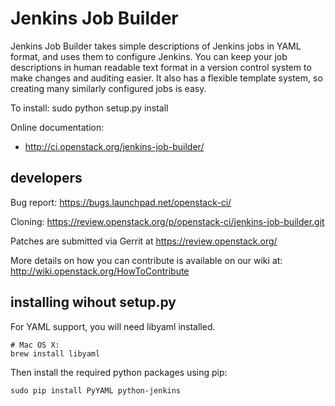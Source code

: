 # Jenkins Job Builder #

Jenkins Job Builder takes simple descriptions of Jenkins jobs in YAML format,
and uses them to configure Jenkins. You can keep your job descriptions in human
readable text format in a version control system to make changes and auditing
easier. It also has a flexible template system, so creating many similarly
configured jobs is easy.

To install:
    sudo python setup.py install

Online documentation:
- http://ci.openstack.org/jenkins-job-builder/


## developers ##
Bug report: https://bugs.launchpad.net/openstack-ci/

Cloning: https://review.openstack.org/p/openstack-ci/jenkins-job-builder.git

Patches are submitted via Gerrit at https://review.openstack.org/

More details on how you can contribute is available on our wiki at:
http://wiki.openstack.org/HowToContribute

## installing wihout setup.py ##

For YAML support, you will need libyaml installed.

    # Mac OS X:
    brew install libyaml

Then install the required python packages using pip:

    sudo pip install PyYAML python-jenkins

